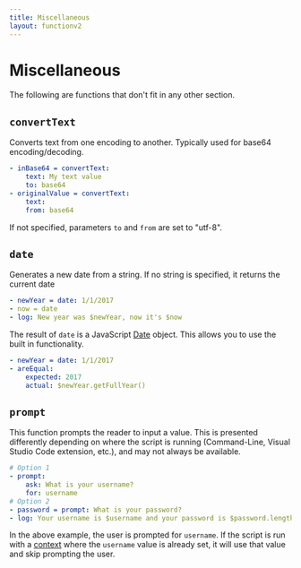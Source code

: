 ```yaml
---
title: Miscellaneous
layout: functionv2
---
```


# Miscellaneous

The following are functions that don't fit in any other section.

## `convertText`

Converts text from one encoding to another. Typically used for base64 encoding/decoding.

```yaml
- inBase64 = convertText:
    text: My text value
    to: base64
- originalValue = convertText:
    text:
    from: base64
```

If not specified, parameters `to` and `from` are set to "utf-8".

## `date`

Generates a new date from a string. If no string is specified, it returns the current date

```yaml
- newYear = date: 1/1/2017
- now = date
- log: New year was $newYear, now it's $now
```

The result of `date` is a JavaScript [Date](https://developer.mozilla.org/en-US/docs/Web/JavaScript/Reference/Global_Objects/Date) object. This allows you to use the built in functionality.

```yaml
- newYear = date: 1/1/2017
- areEqual:
    expected: 2017
    actual: $newYear.getFullYear()
```

## `prompt`

This function prompts the reader to input a value. This is presented differently depending on where the script is running (Command-Line, Visual Studio Code extension, etc.), and may not always be available.

```yaml
# Option 1
- prompt:
    ask: What is your username?
    for: username
# Option 2
- password = prompt: What is your password?
- log: Your username is $username and your password is $password.length characters
```

In the above example, the user is prompted for `username`. If the script is run with a [context](../context.md) where the `username` value is already set, it will use that value and skip prompting the user.
